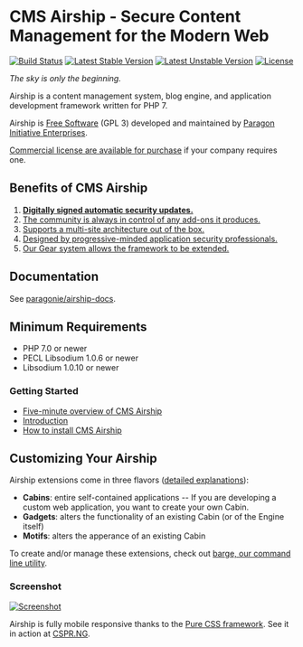 # CMS Airship - Secure Content Management for the Modern Web

[![Build Status](https://travis-ci.org/paragonie/airship.svg?branch=master)](https://travis-ci.org/paragonie/airship)
[![Latest Stable Version](https://poser.pugx.org/paragonie/airship/v/stable)](https://packagist.org/packages/paragonie/airship)
[![Latest Unstable Version](https://poser.pugx.org/paragonie/airship/v/unstable)](https://packagist.org/packages/paragonie/airship)
[![License](https://poser.pugx.org/paragonie/airship/license)](https://packagist.org/packages/paragonie/airship)

*The sky is only the beginning.*

Airship is a content management system, blog engine, and application 
development framework written for PHP 7.

Airship is [Free Software](https://github.com/paragonie/airship/blob/master/LICENSE.txt)
(GPL 3) developed and maintained by [Paragon Initiative Enterprises](https://paragonie.com).

[Commercial license are available for purchase](https://paragonie.com/contact)
if your company requires one.

## Benefits of CMS Airship

1. [**Digitally signed automatic security updates.**](https://github.com/paragonie/airship-docs/blob/master/en-us/WHY.md#1-digitally-signed-automatic-security-updates)
2. [The community is always in control of any add-ons it produces.](https://github.com/paragonie/airship-docs/blob/master/en-us/WHY.md#2-the-community-is-always-in-control-of-any-add-ons-it-produces)
3. [Supports a multi-site architecture out of the box.](https://github.com/paragonie/airship-docs/blob/master/en-us/WHY.md#3-supports-a-multi-site-architecture-out-of-the-box)
4. [Designed by progressive-minded application security professionals.](https://github.com/paragonie/airship-docs/blob/master/en-us/WHY.md#4-designed-by-progressive-minded-application-security-professionals)
5. [Our Gear system allows the framework to be extended.](https://github.com/paragonie/airship-docs/blob/master/en-us/WHY.md#5-our-gear-system-allows-the-framework-to-be-extended)

## Documentation

See [paragonie/airship-docs](https://github.com/paragonie/airship-docs).

## Minimum Requirements

* PHP 7.0 or newer
* PECL Libsodium 1.0.6 or newer
* Libsodium 1.0.10 or newer

### Getting Started

 * [Five-minute overview of CMS Airship](https://github.com/paragonie/airship-docs/blob/master/en-us/5-Minute-Overview.md)
 * [Introduction](https://github.com/paragonie/airship-docs/tree/master/en-us/01-intro)
 * [How to install CMS Airship](https://github.com/paragonie/airship-docs/blob/master/en-us/01-intro/2-Installing.md)

## Customizing Your Airship

Airship extensions come in three flavors ([detailed explanations](https://github.com/paragonie/airship-docs/blob/master/en-us/01-intro/1-Lingo-Jargon.md#airship-extension-types)):

* **Cabins**: entire self-contained applications -- If you are developing a
   custom web application, you want to create your own Cabin.
* **Gadgets**: alters the functionality of an existing Cabin (or of the
  Engine itself)
* **Motifs**: alters the apperance of an existing Cabin

To create and/or manage these extensions, check out 
[barge, our command line utility](https://github.com/paragonie/airship-barge).

### Screenshot

[![Screenshot](https://i.imgur.com/h40F3eg.png)](https://cspr.ng)

Airship is fully mobile responsive thanks to the [Pure CSS framework](http://purecss.io/).
See it in action at [CSPR.NG](https://cspr.ng).

